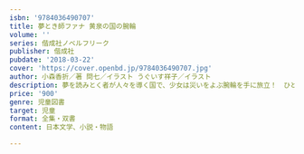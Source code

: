 ```yaml
---
isbn: '9784036490707'
title: 夢とき師ファナ 黄泉の国の腕輪
volume: ''
series: 偕成社ノベルフリーク
publisher: 偕成社
pubdate: '2018-03-22'
cover: 'https://cover.openbd.jp/9784036490707.jpg'
author: 小森香折／著 問七／イラスト うぐいす祥子／イラスト
description: 夢を読みとく者が人々を導く国で、少女は災いをよぶ腕輪を手に旅立！　ひとりの少女が国をゆるがす陰謀にたちむかうファンタジー。
price: '900'
genre: 児童図書
target: 児童
format: 全集・双書
content: 日本文学、小説・物語

---
```

